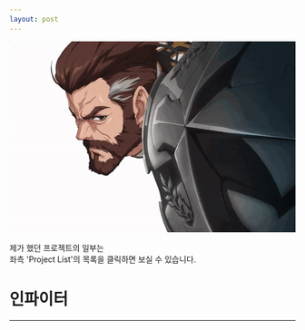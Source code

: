 ```yaml
---
layout: post
---
```

<img src="/images/fulls/me.gif" style="width:600px; height:337px;">  

제가 했던 프로젝트의 일부는  
좌측 'Project List'의 목록을 클릭하면 보실 수 있습니다.  

# 인파이터
---
